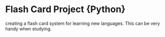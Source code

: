 # Flash Card Project {Python}
creating a flash card system for learning new languages.
This can be very handy when studying.

